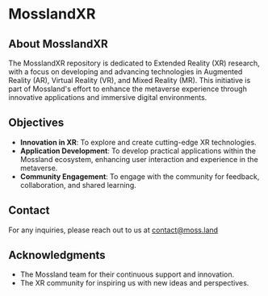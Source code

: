 # MosslandXR

## About MosslandXR

The MosslandXR repository is dedicated to Extended Reality (XR) research, with a focus on developing and advancing technologies in Augmented Reality (AR), Virtual Reality (VR), and Mixed Reality (MR). This initiative is part of Mossland's effort to enhance the metaverse experience through innovative applications and immersive digital environments.

## Objectives

- **Innovation in XR**: To explore and create cutting-edge XR technologies.
- **Application Development**: To develop practical applications within the Mossland ecosystem, enhancing user interaction and experience in the metaverse.
- **Community Engagement**: To engage with the community for feedback, collaboration, and shared learning.

## Contact

For any inquiries, please reach out to us at [contact@moss.land](mailto:contact@moss.land)

## Acknowledgments

- The Mossland team for their continuous support and innovation.
- The XR community for inspiring us with new ideas and perspectives.
